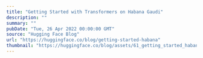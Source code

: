 ```yaml
---
title: "Getting Started with Transformers on Habana Gaudi"
description: ""
summary: ""
pubDate: "Tue, 26 Apr 2022 00:00:00 GMT"
source: "Hugging Face Blog"
url: "https://huggingface.co/blog/getting-started-habana"
thumbnail: "https://huggingface.co/blog/assets/61_getting_started_habana/habana01.png"
---
```



